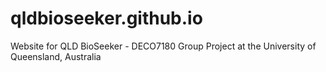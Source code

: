 # qldbioseeker.github.io
Website for QLD BioSeeker - DECO7180 Group Project at the University of Queensland, Australia

